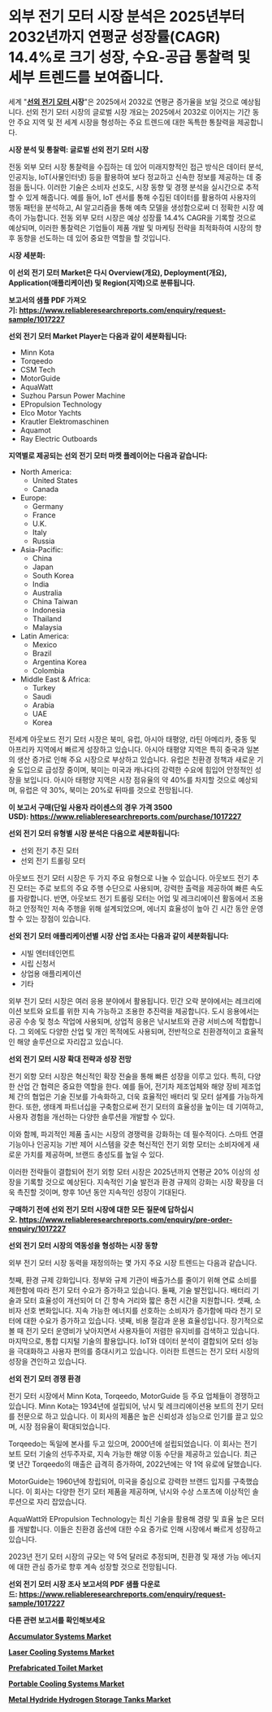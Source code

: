 <p><h1>외부 전기 모터 시장 분석은 2025년부터 2032년까지 연평균 성장률(CAGR) 14.4%로 크기 성장, 수요-공급 통찰력 및 세부 트렌드를 보여줍니다.</h1></p><p>세계 "<strong><a href="https://www.reliableresearchreports.com/outboard-electric-motors-r1017227?utm_campaign=105&utm_medium=8&utm_source=Github&utm_content=ia&utm_term=22022025&utm_id=outboard-electric-motors">선외 전기 모터&nbsp;</a></strong><strong>시장</strong>"은 2025에서 2032로 연평균 증가율을 보일 것으로 예상됩니다. 선외 전기 모터 시장의 글로벌 시장 개요는 2025에서 2032로 이어지는 기간 동안 주요 지역 및 전 세계 시장을 형성하는 주요 트렌드에 대한 독특한 통찰력을 제공합니다.</p>
<p><strong>시장 분석 및 통찰력: 글로벌 선외 전기 모터 시장</strong></p>
<p><p>전동 외부 모터 시장 통찰력을 수집하는 데 있어 미래지향적인 접근 방식은 데이터 분석, 인공지능, IoT(사물인터넷) 등을 활용하여 보다 정교하고 신속한 정보를 제공하는 데 중점을 둡니다. 이러한 기술은 소비자 선호도, 시장 동향 및 경쟁 분석을 실시간으로 추적할 수 있게 해줍니다. 예를 들어, IoT 센서를 통해 수집된 데이터를 활용하여 사용자의 행동 패턴을 분석하고, AI 알고리즘을 통해 예측 모델을 생성함으로써 더 정확한 시장 예측이 가능합니다. 전동 외부 모터 시장은 예상 성장률 14.4% CAGR을 기록할 것으로 예상되며, 이러한 통찰력은 기업들이 제품 개발 및 마케팅 전략을 최적화하여 시장의 향후 동향을 선도하는 데 있어 중요한 역할을 할 것입니다.</p><a href="%7CAUTHORITHY_DOMAIN_URL%7C?utm_campaign=105&utm_medium=8&utm_source=Github&utm_content=ia&utm_term=22022025&utm_id=outboard-electric-motors"></a></p>
<p><strong>시장 세분화:</strong></p>
<p><strong>이 선외 전기 모터 Market은 다시 Overview(개요), Deployment(개요), Application(애플리케이션) 및 Region(지역)으로 분류됩니다.</strong></p>
<p><strong>보고서의 샘플 PDF 가져오기:&nbsp;<a href="https://www.reliableresearchreports.com/enquiry/request-sample/1017227?utm_campaign=105&utm_medium=8&utm_source=Github&utm_content=ia&utm_term=22022025&utm_id=outboard-electric-motors">https://www.reliableresearchreports.com/enquiry/request-sample/1017227</a></strong><strong></strong></p>
<p><strong>선외 전기 모터 Market Player는 다음과 같이 세분화됩니다:</strong></p>
<p><ul><li>Minn Kota</li><li>Torqeedo</li><li>CSM Tech</li><li>MotorGuide</li><li>AquaWatt</li><li>Suzhou Parsun Power Machine</li><li>EPropulsion Technology</li><li>Elco Motor Yachts</li><li>Krautler Elektromaschinen</li><li>Aquamot</li><li>Ray Electric Outboards</li></ul></p>
<p><strong>지역별로 제공되는 선외 전기 모터 마켓 플레이어는 다음과 같습니다:</strong></p>
<p><ul>
    <li>
        North America:
        <ul>
            <li>United States</li>
            <li>Canada</li>
        </ul>
    </li>
    <li>
        Europe:
        <ul>
            <li>Germany</li>
            <li>France</li>
            <li>U.K.</li>
            <li>Italy</li>
            <li>Russia</li>
        </ul>
    </li>
    <li>
        Asia-Pacific:
        <ul>
            <li>China</li>
            <li>Japan</li>
            <li>South Korea</li>
            <li>India</li>
            <li>Australia</li>
            <li>China Taiwan</li>
            <li>Indonesia</li>
            <li>Thailand</li>
            <li>Malaysia</li>
        </ul>
    </li>
    <li>
        Latin America:
        <ul>
            <li>Mexico</li>
            <li>Brazil</li>
            <li>Argentina Korea</li>
            <li>Colombia</li>
        </ul>
    </li>
    <li>
        Middle East & Africa:
        <ul>
            <li>Turkey</li>
            <li>Saudi</li>
            <li>Arabia</li>
            <li>UAE</li>
            <li>Korea</li>
        </ul>
    </li>
    </ul></p>
<p><p>전세계 아웃보드 전기 모터 시장은 북미, 유럽, 아시아 태평양, 라틴 아메리카, 중동 및 아프리카 지역에서 빠르게 성장하고 있습니다. 아시아 태평양 지역은 특히 중국과 일본의 생산 증가로 인해 주요 시장으로 부상하고 있습니다. 유럽은 친환경 정책과 새로운 기술 도입으로 급성장 중이며, 북미는 미국과 캐나다의 강력한 수요에 힘입어 안정적인 성장을 보입니다. 아시아 태평양 지역은 시장 점유율의 약 40%를 차지할 것으로 예상되며, 유럽은 약 30%, 북미는 20%로 뒤따를 것으로 전망됩니다.</p></p>
<p><strong>이 보고서 구매(단일 사용자 라이센스의 경우 가격 3500 USD):&nbsp;<a href="https://www.reliableresearchreports.com/purchase/1017227?utm_campaign=105&utm_medium=8&utm_source=Github&utm_content=ia&utm_term=22022025&utm_id=outboard-electric-motors">https://www.reliableresearchreports.com/purchase/1017227</a></strong></p>
<p><strong>선외 전기 모터 유형별 시장 분석은 다음으로 세분화됩니다:</strong></p>
<p><ul><li>선외 전기 추진 모터</li><li>선외 전기 트롤링 모터</li></ul></p>
<p><p>아웃보드 전기 모터 시장은 두 가지 주요 유형으로 나눌 수 있습니다. 아웃보드 전기 추진 모터는 주로 보트의 주요 주행 수단으로 사용되며, 강력한 출력을 제공하여 빠른 속도를 자랑합니다. 반면, 아웃보드 전기 트롤링 모터는 어업 및 레크리에이션 활동에서 조용하고 안정적인 저속 주행을 위해 설계되었으며, 에너지 효율성이 높아 긴 시간 동안 운영할 수 있는 장점이 있습니다.</p></p>
<p><strong>선외 전기 모터 애플리케이션별 시장 산업 조사는 다음과 같이 세분화됩니다:</strong></p>
<p><ul><li>시빌 엔터테인먼트</li><li>시립 신청서</li><li>상업용 애플리케이션</li><li>기타</li></ul></p>
<p><p>외부 전기 모터 시장은 여러 응용 분야에서 활용됩니다. 민간 오락 분야에서는 레크리에이션 보트와 요트를 위한 지속 가능하고 조용한 추진력을 제공합니다. 도시 응용에서는 공공 수송 및 청소 작업에 사용되며, 상업적 응용은 낚시보트와 관광 서비스에 적합합니다. 그 외에도 다양한 산업 및 개인 목적에도 사용되며, 전반적으로 친환경적이고 효율적인 해양 솔루션으로 자리잡고 있습니다.</p></p>
<p><strong>선외 전기 모터 시장 확대 전략과 성장 전망</strong></p>
<p><p>전기 외항 모터 시장은 혁신적인 확장 전술을 통해 빠른 성장을 이루고 있다. 특히, 다양한 산업 간 협력은 중요한 역할을 한다. 예를 들어, 전기차 제조업체와 해양 장비 제조업체 간의 협업은 기술 진보를 가속화하고, 더욱 효율적인 배터리 및 모터 설계를 가능하게 한다. 또한, 생태계 파트너십을 구축함으로써 전기 모터의 효율성을 높이는 데 기여하고, 사용자 경험을 개선하는 다양한 솔루션을 개발할 수 있다.</p><p>이와 함께, 파괴적인 제품 출시는 시장의 경쟁력을 강화하는 데 필수적이다. 스마트 연결 기능이나 인공지능 기반 제어 시스템을 갖춘 혁신적인 전기 외항 모터는 소비자에게 새로운 가치를 제공하며, 브랜드 충성도를 높일 수 있다.</p><p>이러한 전략들이 결합되어 전기 외항 모터 시장은 2025년까지 연평균 20% 이상의 성장을 기록할 것으로 예상된다. 지속적인 기술 발전과 환경 규제의 강화는 시장 확장을 더욱 촉진할 것이며, 향후 10년 동안 지속적인 성장이 기대된다.</p></p>
<p><strong>구매하기 전에 선외 전기 모터 시장에 대한 모든 질문에 답하십시오.&nbsp;<a href="https://www.reliableresearchreports.com/enquiry/pre-order-enquiry/1017227?utm_campaign=105&utm_medium=8&utm_source=Github&utm_content=ia&utm_term=22022025&utm_id=outboard-electric-motors">https://www.reliableresearchreports.com/enquiry/pre-order-enquiry/1017227</a></strong><strong></strong></p>
<p><strong>선외 전기 모터 시장의 역동성을 형성하는 시장 동향</strong></p>
<p><p>외부 전기 모터 시장 동력을 재정의하는 몇 가지 주요 시장 트렌드는 다음과 같습니다.</p><p>첫째, 환경 규제 강화입니다. 정부와 규제 기관이 배출가스를 줄이기 위해 연료 소비를 제한함에 따라 전기 모터 수요가 증가하고 있습니다. 둘째, 기술 발전입니다. 배터리 기술과 모터 효율성이 개선되어 더 긴 항속 거리와 짧은 충전 시간을 지원합니다. 셋째, 소비자 선호 변화입니다. 지속 가능한 에너지를 선호하는 소비자가 증가함에 따라 전기 모터에 대한 수요가 증가하고 있습니다. 넷째, 비용 절감과 운용 효율성입니다. 장기적으로 볼 때 전기 모터 운영비가 낮아지면서 사용자들이 저렴한 유지비를 검색하고 있습니다. 마지막으로, 통합 디지털 기술의 활용입니다. IoT와 데이터 분석이 결합되어 모터 성능을 극대화하고 사용자 편의를 증대시키고 있습니다. 이러한 트렌드는 전기 모터 시장의 성장을 견인하고 있습니다.</p></p>
<p><strong>선외 전기 모터 경쟁 환경</strong></p>
<p><p>전기 모터 시장에서 Minn Kota, Torqeedo, MotorGuide 등 주요 업체들이 경쟁하고 있습니다. Minn Kota는 1934년에 설립되어, 낚시 및 레크리에이션용 보트의 전기 모터를 전문으로 하고 있습니다. 이 회사의 제품은 높은 신뢰성과 성능으로 인기를 끌고 있으며, 시장 점유율이 확대되었습니다.</p><p>Torqeedo는 독일에 본사를 두고 있으며, 2000년에 설립되었습니다. 이 회사는 전기 보트 모터 기술의 선두주자로, 지속 가능한 해양 이동 수단을 제공하고 있습니다. 최근 몇 년간 Torqeedo의 매출은 급격히 증가하여, 2022년에는 약 1억 유로에 달했습니다.</p><p>MotorGuide는 1960년에 창립되어, 미국을 중심으로 강력한 브랜드 입지를 구축했습니다. 이 회사는 다양한 전기 모터 제품을 제공하며, 낚시와 수상 스포츠에 이상적인 솔루션으로 자리 잡았습니다.</p><p>AquaWatt와 EPropulsion Technology는 최신 기술을 활용해 경량 및 효율 높은 모터를 개발합니다. 이들은 친환경 옵션에 대한 수요 증가로 인해 시장에서 빠르게 성장하고 있습니다.</p><p>2023년 전기 모터 시장의 규모는 약 5억 달러로 추정되며, 친환경 및 재생 가능 에너지에 대한 관심 증가로 향후 계속 성장할 것으로 전망됩니다.</p></p>
<p><strong>선외 전기 모터 시장 조사 보고서의 PDF 샘플 다운로드:&nbsp;<a href="https://www.reliableresearchreports.com/enquiry/request-sample/1017227?utm_campaign=105&utm_medium=8&utm_source=Github&utm_content=ia&utm_term=22022025&utm_id=outboard-electric-motors">https://www.reliableresearchreports.com/enquiry/request-sample/1017227</a></strong></p>
<p><strong></strong></p>
<p><strong></strong></p>
<p><strong></strong></p>
<p><strong></strong></p>
<p><strong>다른 관련 보고서를 확인해보세요</strong></p>
<p><strong><p><a href="https://github.com/ternainglin/Market-Research-Report-List-1/blob/main/accumulator-systems-market.md?utm_campaign=105&utm_medium=8&utm_source=Github&utm_content=ia&utm_term=22022025&utm_id=outboard-electric-motors">Accumulator Systems Market</a></p><p><a href="https://github.com/saaindosya/Market-Research-Report-List-1/blob/main/laser-cooling-systems-market.md?utm_campaign=105&utm_medium=8&utm_source=Github&utm_content=ia&utm_term=22022025&utm_id=outboard-electric-motors">Laser Cooling Systems Market</a></p><p><a href="https://github.com/penglatilles/Market-Research-Report-List-1/blob/main/prefabricated-toilet-market.md?utm_campaign=105&utm_medium=8&utm_source=Github&utm_content=ia&utm_term=22022025&utm_id=outboard-electric-motors">Prefabricated Toilet Market</a></p><p><a href="https://github.com/lalolatiot/Market-Research-Report-List-1/blob/main/portable-cooling-systems-market.md?utm_campaign=105&utm_medium=8&utm_source=Github&utm_content=ia&utm_term=22022025&utm_id=outboard-electric-motors">Portable Cooling Systems Market</a></p><p><a href="https://github.com/zurubting/Market-Research-Report-List-1/blob/main/metal-hydride-hydrogen-storage-tanks-market.md?utm_campaign=105&utm_medium=8&utm_source=Github&utm_content=ia&utm_term=22022025&utm_id=outboard-electric-motors">Metal Hydride Hydrogen Storage Tanks Market</a></p></strong></p>
